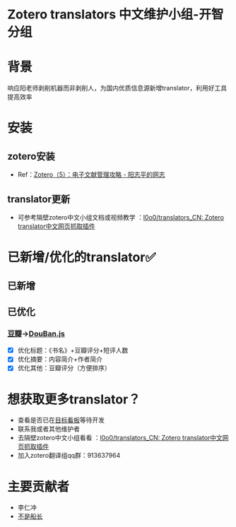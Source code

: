 # Zotero translators 中文维护小组-开智分组

#  背景
响应阳老师剥削机器而非剥削人，为国内优质信息源新增translator，利用好工具提高效率

# 安装
 ## zotero安装
 * Ref：[Zotero（5）：电子文献管理攻略 - 阳志平的网志](https://www.yangzhiping.com/tech/zotero5.html)  

 ## translator更新
 * 可参考隔壁zotero中文小组文档或视频教学 ：[l0o0/translators_CN: Zotero translator中文网页抓取插件](https://github.com/l0o0/translators_CN)

# 已新增/优化的translator✅
## 已新增

## 已优化
### [豆瓣](https://www.douban.com/)→[DouBan.js](https://github.com/Captain2021/myTranslator/blob/master/Douban.js)
- [x] 优化标题：《书名》+豆瓣评分+短评人数
- [x] 优化摘要：内容简介+作者简介
- [x] 优化其他：豆瓣评分（方便排序）

# 想获取更多translator？
* 查看是否已在[目标看板](https://trello.com/b/xYoOwhiP/translator)等待开发
* 联系我或者其他维护者
* 去隔壁zotero中文小组看看 ：[l0o0/translators_CN: Zotero translator中文网页抓取插件](https://github.com/l0o0/translators_CN)
* 加入zotero翻译组qq群：913637964


#  主要贡献者
* 李仁冲
* [不是船长](https://github.com/Captain2021)

 